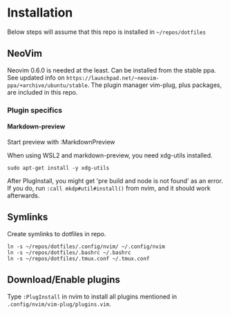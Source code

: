 # Installation

Below steps will assume that this repo is installed in `~/repos/dotfiles`

## NeoVim
Neovim 0.6.0 is needed at the least. Can be installed from the stable ppa. See
updated info on `https://launchpad.net/~neovim-ppa/+archive/ubuntu/stable`.
The plugin manager vim-plug, plus packages, are included in this repo.

### Plugin specifics

#### Markdown-preview
Start preview with :MarkdownPreview

When using WSL2 and markdown-preview, you need xdg-utils installed.
```
sudo apt-get install -y xdg-utils
```

After PlugInstall, you might get 'pre build and node is not found' as an error. If you do, run 
`:call mkdp#util#install()` from nvim, and it should work afterwards.

## Symlinks
Create symlinks to dotfiles in repo.
```
ln -s ~/repos/dotfiles/.config/nvim/ ~/.config/nvim
ln -s ~/repos/dotfiles/.bashrc ~/.bashrc
ln -s ~/repos/dotfiles/.tmux.conf ~/.tmux.conf
```

## Download/Enable plugins
Type `:PlugInstall` in nvim to install all plugins mentioned in
`.config/nvim/vim-plug/plugins.vim`.

